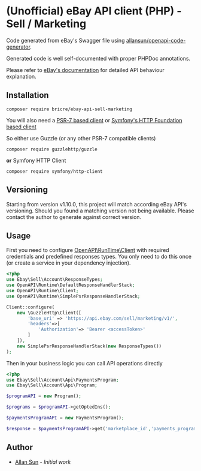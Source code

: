 # (Unofficial) eBay API client (PHP) - Sell / Marketing

Code generated from eBay's Swagger file
using [allansun/openapi-code-generator](https://github.com/allansun/openapi-code-generator).

Generated code is well self-documented with proper PHPDoc annotations.

Please refer to [eBay's documentation](https://developer.ebay.com/api-docs/sell/account/overview.html) for detailed API
behaviour explanation.

## Installation

```shell
composer require bricre/ebay-api-sell-marketing
```

You will also need a [PSR-7 based client](https://www.php-fig.org/psr/psr-7/)
or [Symfony's HTTP Foundation based client](https://symfony.com/doc/current/http_client.html)

So either use Guzzle (or any other PSR-7 compatible clients)

```shell
composer require guzzlehttp/guzzle
```

**or** Symfony HTTP Client

```shell
composer require symfony/http-client
```

## Versioning

Starting from version v1.10.0, this project will match according eBay API's versioning. Should you found a matching 
version not being available. Please contact the author to generate against correct version.

## Usage

First you need to
configure [OpenAPI\RunTime\Client](https://github.com/allansun/openapi-runtime/blob/master/src/Client.php)
with required credentials and predefined responses types. You only need to do this once (or create a service in
your dependency injection).

```php
<?php
use Ebay\Sell\Account\ResponseTypes;
use OpenAPI\Runtime\DefaultResponseHandlerStack;
use OpenAPI\Runtime\Client;
use OpenAPI\Runtime\SimplePsrResponseHandlerStack;

Client::configure(
    new \GuzzleHttp\Client([
        'base_uri' => 'https://api.ebay.com/sell/marketing/v1/',
        'headers'=>[
            'Authorization'=> 'Bearer <accessToken>'
        ]
    ]),
    new SimplePsrResponseHandlerStack(new ResponseTypes())
);

```

Then in your business logic you can call API operations directly

```php
<?php
use Ebay\Sell\Account\Api\PaymentsProgram;
use Ebay\Sell\Account\Api\Program;

$programAPI = new Program();

$programs = $programAPI->getOptedIns();

$paymentsProgramAPI = new PaymentsProgram();

$response = $paymentsProgramAPI->get('marketplace_id','payments_programe_type');
```

## Author

* [Allan Sun](https://github.com/allansun) - *Initial work*

